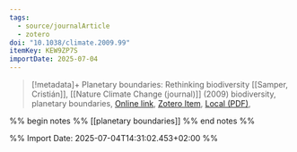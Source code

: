 ```yaml
---
tags:
  - source/journalArticle
  - zotero
doi: "10.1038/climate.2009.99"
itemKey: KEW9ZP7S
importDate: 2025-07-04
---
```

>[!metadata]+
> Planetary boundaries: Rethinking biodiversity
> [[Samper, Cristián]], 
> [[Nature Climate Change (journal)]] (2009)
> biodiversity, planetary boundaries, 
> [Online link](https://www.nature.com/articles/climate.2009.99), [Zotero Item](zotero://select/library/items/KEW9ZP7S), [Local (PDF)](file://C:/Users/aburg/Documents/references/zotero/storage/36MYFTMN/Samper2009_Planetaryboundaries.pdf), 

%% begin notes %%
[[planetary boundaries]]
%% end notes %%

%% Import Date: 2025-07-04T14:31:02.453+02:00 %%
